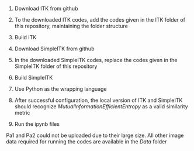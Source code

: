 1. Download ITK from github 

2. To the downloaded ITK codes, add the codes given in the ITK folder of this repository, maintaining the folder structure

3. Build ITK

4. Download SimpleITK from github

5. In the downloaded SimpleITK codes, replace the codes given in the SimpleITK folder of this repository

6. Build SimpleITK

7. Use Python as the wrapping language

8. After successful configuration, the local version of ITK and SimpleITK should recognize _MutualInformationEfficientEntropy_ as a valid similarity metric

9. Run the ipynb files

Pa1 and Pa2 could not be uploaded due to their large size. All other image data required for running the codes are available in the _Data_ folder
